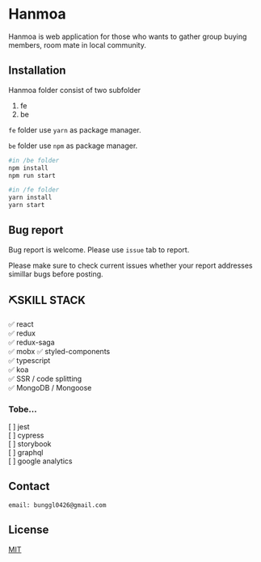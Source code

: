 # Hanmoa




Hanmoa is web application for those who wants to gather group buying members, room mate in local community.

## Installation

Hanmoa folder consist of two subfolder
1. fe
2. be

`fe` folder use `yarn` as package manager.

`be` folder use `npm` as package manager.  
```bash
#in /be folder
npm install
npm run start

#in /fe folder
yarn install
yarn start
```



## Bug report
Bug report is welcome.
Please use `issue` tab to report. 

Please make sure to check current issues whether your report addresses simillar bugs before posting.

## ⛏️SKILL STACK


✅ react  
✅ redux   
✅ redux-saga   
✅ mobx 
✅ styled-components   
✅ typescript  
✅ koa  
✅ SSR / code splitting  
✅ MongoDB / Mongoose
 
### Tobe...
[ ] jest  
[ ] cypress  
[ ] storybook  
[ ] graphql  
[ ] google analytics  


## Contact 
`email: bunggl0426@gmail.com`
## License
[MIT](https://choosealicense.com/licenses/mit/)


